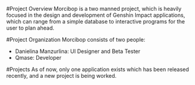 #Project Overview
Morcibop is a two manned project, which is heavily focused in the design and development of Genshin Impact applications, which can range from a simple database to interactive programs for the user to plan ahead.

#Project Organization
Morcibop consists of two people:
* Danielina Manzurlina: UI Designer and Beta Tester
* Qmase: Developer

#Projects
As of now, only one application exists which has been released recently, and a new project is being worked.
